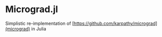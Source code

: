 # Micrograd.jl

Simplistic re-implementation of [https://github.com/karpathy/micrograd](micrograd) in Julia
